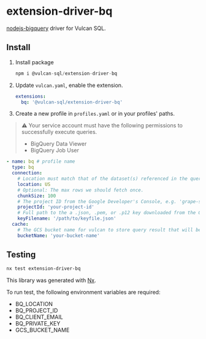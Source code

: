 # extension-driver-bq

[nodejs-bigquery](https://cloud.google.com/nodejs/docs/reference/bigquery/latest) driver for Vulcan SQL.

## Install

1. Install package

   ```sql
   npm i @vulcan-sql/extension-driver-bq
   ```

2. Update `vulcan.yaml`, enable the extension.

   ```yaml
   extensions:
     bq: '@vulcan-sql/extension-driver-bq'
   ```

3. Create a new profile in `profiles.yaml` or in your profiles' paths.

> ⚠️ Your service account must have the following permissions to successfully execute queries.
>
> - BigQuery Data Viewer
> - BigQuery Job User

```yaml
- name: bq # profile name
  type: bq
  connection:
    # Location must match that of the dataset(s) referenced in the query.
    location: US
    # Optional: The max rows we should fetch once.
    chunkSize: 100
    # The project ID from the Google Developer's Console, e.g. 'grape-spaceship-123'. We will also check the environment variable `GCLOUD_PROJECT` for your project ID. If your app is running in an environment which [supports](https://cloud.google.com/docs/authentication/production#providing_credentials_to_your_application) Application Default Credentials), your project ID will be detected.
    projectId: 'your-project-id'
    # Full path to the a .json, .pem, or .p12 key downloaded from the Google Developers Console. If you provide a path to a JSON file, the `projectId` option above is not necessary. NOTE: .pem and .p12 require you to specify the `email` option as well.
    keyFilename: '/path/to/keyfile.json'
  cache:
    # The GCS bucket name for vulcan to store query result that will be used in cache feature
    bucketName: 'your-bucket-name'
```

## Testing

```bash
nx test extension-driver-bq
```

This library was generated with [Nx](https://nx.dev).

To run test, the following environment variables are required:

- BQ_LOCATION
- BQ_PROJECT_ID
- BQ_CLIENT_EMAIL
- BQ_PRIVATE_KEY
- GCS_BUCKET_NAME
